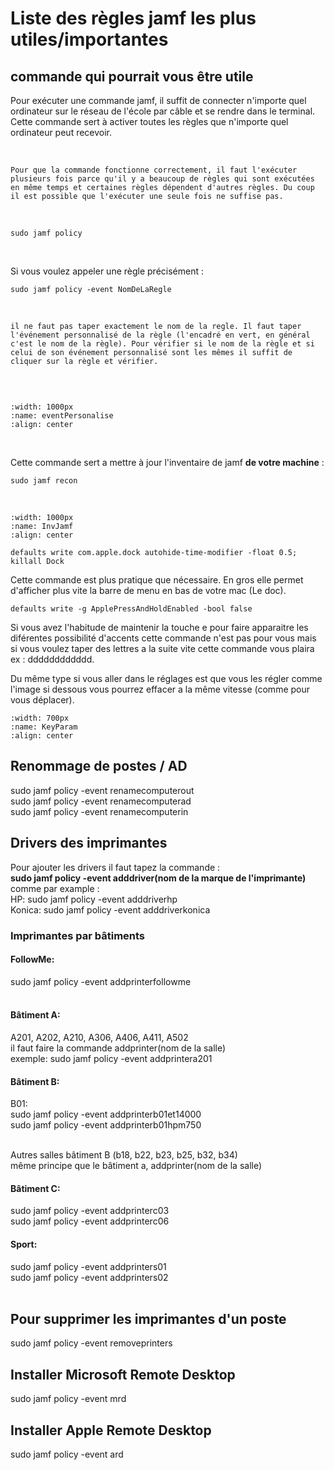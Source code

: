 
# Liste des règles jamf les plus utiles/importantes

## commande qui pourrait vous être utile

Pour exécuter une commande jamf, il suffit de connecter n'importe quel ordinateur sur le réseau de l'école par câble et se rendre dans le terminal. Cette commande sert à activer toutes les règles que n'importe quel ordinateur peut recevoir.

<br/>

```{Attention}
Pour que la commande fonctionne correctement, il faut l'exécuter plusieurs fois parce qu'il y a beaucoup de règles qui sont exécutées en même temps et certaines règles dépendent d'autres règles. Du coup il est possible que l'exécuter une seule fois ne suffise pas.
```
<br/>

```shell
sudo jamf policy
```
<br/>

Si vous voulez appeler une règle précisément :

```shell
sudo jamf policy -event NomDeLaRegle
```
<br/>

```{Attention}
il ne faut pas taper exactement le nom de la regle. Il faut taper l'événement personnalisé de la règle (l'encadré en vert, en général c'est le nom de la règle). Pour vérifier si le nom de la règle et si celui de son événement personnalisé sont les mêmes il suffit de cliquer sur la règle et vérifier.


```

<br/>

```{image} images/eventPersonalise.png
:width: 1000px
:name: eventPersonalise
:align: center
```

<br/>

Cette commande sert a mettre à jour l'inventaire de jamf **de votre machine** :

```shell
sudo jamf recon 
```
<br/>

```{image} images/InvJamf.png
:width: 1000px
:name: InvJamf
:align: center
```

```shell
defaults write com.apple.dock autohide-time-modifier -float 0.5; killall Dock
```

Cette commande est plus pratique que nécessaire. En gros elle permet d'afficher plus vite la barre de menu en bas de votre mac (Le doc).

```shell
defaults write -g ApplePressAndHoldEnabled -bool false
```
Si vous avez l'habitude de maintenir la touche e pour faire apparaitre les diférentes possibilité d'accents cette commande n'est pas pour vous mais si vous voulez taper des lettres a la suite vite cette commande vous plaira ex : dddddddddddd.


Du même type si vous aller dans le réglages est que vous les régler comme l'image si dessous vous pourrez effacer a la même vitesse (comme pour vous déplacer).

```{image} images/KeyParam.png
:width: 700px
:name: KeyParam
:align: center
```


## Renommage de postes / AD
sudo jamf policy -event renamecomputerout <br/>
sudo jamf policy -event renamecomputerad  <br/>
sudo jamf policy -event renamecomputerin  



## Drivers des imprimantes
Pour ajouter les drivers il faut tapez la commande :<br>
**sudo jamf policy -event adddriver(nom de la marque de l'imprimante)**
<br> comme par example :<br>
HP: sudo jamf policy -event adddriverhp<br> 
Konica: sudo jamf policy -event adddriverkonica


### Imprimantes par bâtiments

#### FollowMe:
sudo jamf policy -event addprinterfollowme<br/><br/>

#### Bâtiment A:
A201, A202, A210, A306, A406, A411, A502<br/>
il faut faire la commande addprinter(nom de la salle)<br/>
exemple: sudo jamf policy -event addprintera201

#### Bâtiment B:
B01: <br/>
sudo jamf policy -event addprinterb01et14000<br/>
sudo jamf policy -event addprinterb01hpm750<br/><br/>

Autres salles bâtiment B (b18, b22, b23, b25, b32, b34)<br/>
même principe que le bâtiment a, addprinter(nom de la salle)

#### Bâtiment C:
sudo jamf policy -event addprinterc03<br/>
sudo jamf policy -event addprinterc06<br/>

#### Sport:
sudo jamf policy -event addprinters01<br/>
sudo jamf policy -event addprinters02<br/><br/>


## Pour supprimer les imprimantes d'un poste
sudo jamf policy -event removeprinters

## Installer Microsoft Remote Desktop
sudo jamf policy -event mrd

## Installer Apple Remote Desktop
sudo jamf policy -event ard